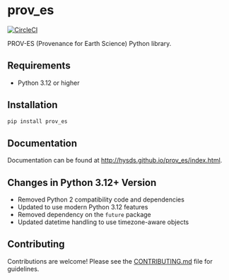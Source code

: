 # prov_es

[![CircleCI](https://circleci.com/gh/hysds/prov_es.svg?style=svg)](https://circleci.com/gh/hysds/prov_es)

PROV-ES (Provenance for Earth Science) Python library.

## Requirements

- Python 3.12 or higher

## Installation

```bash
pip install prov_es
```

## Documentation

Documentation can be found at http://hysds.github.io/prov_es/index.html.

## Changes in Python 3.12+ Version

- Removed Python 2 compatibility code and dependencies
- Updated to use modern Python 3.12 features
- Removed dependency on the `future` package
- Updated datetime handling to use timezone-aware objects

## Contributing

Contributions are welcome! Please see the [CONTRIBUTING.md](CONTRIBUTING.md) file for guidelines.
